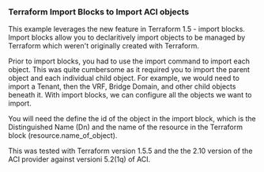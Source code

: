 ### Terraform Import Blocks to Import ACI objects

This example leverages the new feature in Terraform 1.5 - import blocks. Import blocks allow you to declaritively import objects to be managed by Terraform which weren't originally created with Terraform. 

Prior to import blocks, you had to use the import command to import each object. This was quite cumbersome as it required you to import the parent object and each individual child object. 
For example, we would need to import a Tenant, then the VRF, Bridge Domain, and other child objects beneath it. With import blocks, we can configure all the objects we want to import.

You will need the define the id of the object in the import block, which is the Distinguished Name (Dn) and the name of the resource in the Terraform block (resource.name_of_object).

This was tested with Terraform version 1.5.5 and the the 2.10 version of the ACI provider against versioni 5.2(1q) of ACI.